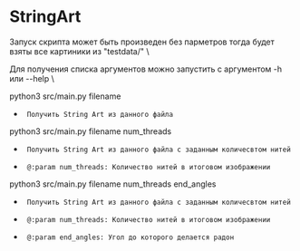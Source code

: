 # StringArt

Запуск скрипта может быть произведен без парметров тогда будет взяты все картиники из "testdata/" \\

Для получения списка аргументов можно запустить с аргументом -h или --help \\

python3 src/main.py filename
-      Получить String Art из данного файла
python3 src/main.py filename num_threads
-      Получить String Art из данного файла c заданным количесвтом нитей
-      @:param num_threads: Количество нитей в итоговом изображении
python3 src/main.py filename num_threads end_angles
-      Получить String Art из данного файла c заданным количесвтом нитей
-      @:param num_threads: Количество нитей в итоговом изображении
-      @:param end_angles: Угол до которого делается радон


